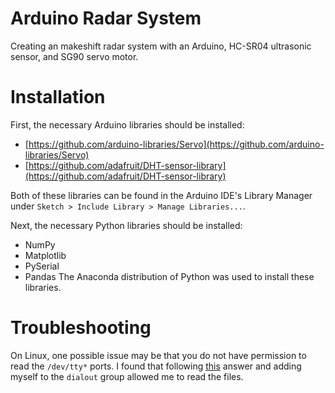 # Arduino Radar System

Creating an makeshift radar system with an Arduino, HC-SR04 ultrasonic sensor, and SG90 
servo motor.

# Installation

First, the necessary Arduino libraries should be installed:
- [https://github.com/arduino-libraries/Servo](https://github.com/arduino-libraries/Servo)
- [https://github.com/adafruit/DHT-sensor-library](https://github.com/adafruit/DHT-sensor-library)  

Both of these libraries can be found in the Arduino IDE's Library Manager under 
`Sketch > Include Library > Manage Libraries...`.

Next, the necessary Python libraries should be installed:
- NumPy
- Matplotlib
- PySerial
- Pandas
The Anaconda distribution of Python was used to install these libraries.

# Troubleshooting

On Linux, one possible issue may be that you do not have permission to read the
`/dev/tty*` ports. I found that following [this](https://askubuntu.com/questions/210177/serial-port-terminal-cannot-open-dev-ttys0-permission-denied)
answer and adding myself to the `dialout` group allowed me to read the files.